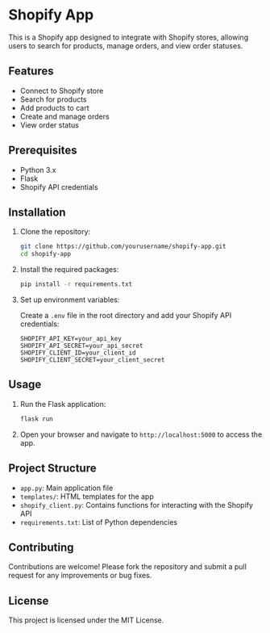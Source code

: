 # Shopify App

This is a Shopify app designed to integrate with Shopify stores, allowing users to search for products, manage orders, and view order statuses.

## Features

- Connect to Shopify store
- Search for products
- Add products to cart
- Create and manage orders
- View order status

## Prerequisites

- Python 3.x
- Flask
- Shopify API credentials

## Installation

1. Clone the repository:

    ```bash
    git clone https://github.com/yourusername/shopify-app.git
    cd shopify-app
    ```

2. Install the required packages:

    ```bash
    pip install -r requirements.txt
    ```

3. Set up environment variables:

    Create a `.env` file in the root directory and add your Shopify API credentials:

    ```
    SHOPIFY_API_KEY=your_api_key
    SHOPIFY_API_SECRET=your_api_secret
    SHOPIFY_CLIENT_ID=your_client_id
    SHOPIFY_CLIENT_SECRET=your_client_secret
    ```

## Usage

1. Run the Flask application:

    ```bash
    flask run
    ```

2. Open your browser and navigate to `http://localhost:5000` to access the app.

## Project Structure

- `app.py`: Main application file
- `templates/`: HTML templates for the app
- `shopify_client.py`: Contains functions for interacting with the Shopify API
- `requirements.txt`: List of Python dependencies

## Contributing

Contributions are welcome! Please fork the repository and submit a pull request for any improvements or bug fixes.

## License

This project is licensed under the MIT License.